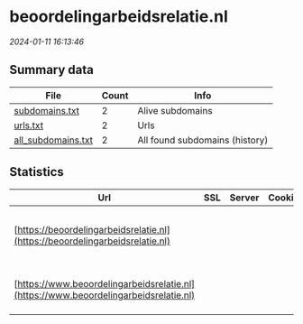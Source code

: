 # beoordelingarbeidsrelatie.nl
*2024-01-11 16:13:46*
## Summary data


| File       | Count | Info |
|------------|-------|------|
|[subdomains.txt](/data/beoordelingarbeidsrelatie.nl/subdomains.txt)|2|Alive subdomains|
|[urls.txt](/data/beoordelingarbeidsrelatie.nl/urls.txt)|2|Urls|
|[all_subdomains.txt](/data/beoordelingarbeidsrelatie.nl/all_subdomains.txt)|2|All found subdomains (history)|


## Statistics


| Url | SSL | Server | Cookie | HSTS | CSP | XFO | XXP | RP | Tech |Title |
|------------|-------|------|------|------|------|------|------|------|------|------|
|[https://beoordelingarbeidsrelatie.nl](https://beoordelingarbeidsrelatie.nl)| || |:white_check_mark: | :white_check_mark:| :white_check_mark: | | :white_check_mark: |Azure Azure Front Door HSTS|Beoordeling arbe...|
|[https://www.beoordelingarbeidsrelatie.nl](https://www.beoordelingarbeidsrelatie.nl)| || |:white_check_mark: | :white_check_mark:| :white_check_mark: | | :white_check_mark: |Azure Azure Front Door||